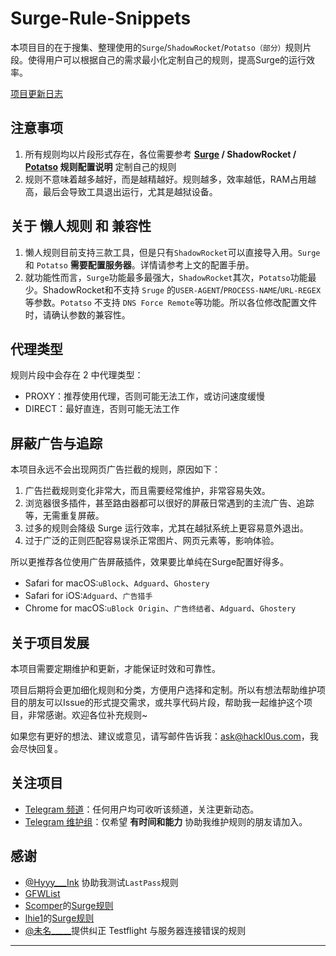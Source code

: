 # Surge-Rule-Snippets
本项目目的在于搜集、整理使用的`Surge`/`ShadowRocket`/`Potatso（部分）`规则片段。使得用户可以根据自己的需求最小化定制自己的规则，提高Surge的运行效率。

[项目更新日志](https://github.com/Hackl0us/Surge-Rule-Snippets/blob/master/Changelog.md)

## 注意事项

1. 所有规则均以片段形式存在，各位需要参考 **[Surge](https://manual.nssurge.com/overview/configuration.html) / ShadowRocket / [Potatso](https://manual.potatso.com/index.html) 规则配置说明** 定制自己的规则
2. 规则不意味着越多越好，而是越精越好。规则越多，效率越低，RAM占用越高，最后会导致工具退出运行，尤其是越狱设备。

## 关于 懒人规则 和 兼容性

1. 懒人规则目前支持三款工具，但是只有`ShadowRocket`可以直接导入用。`Surge` 和 `Potatso` **需要配置服务器**。详情请参考上文的配置手册。
2. 就功能性而言，`Surge`功能最多最强大，`ShadowRocket`其次，`Potatso`功能最少。ShadowRocket和不支持 `Sruge` 的`USER-AGENT`/`PROCESS-NAME`/`URL-REGEX`等参数。`Potatso` 不支持 `DNS Force Remote`等功能。所以各位修改配置文件时，请确认参数的兼容性。

## 代理类型

规则片段中会存在 2 中代理类型：

- PROXY：推荐使用代理，否则可能无法工作，或访问速度缓慢
- DIRECT：最好直连，否则可能无法工作

## 屏蔽广告与追踪

本项目永远不会出现网页广告拦截的规则，原因如下：

1. 广告拦截规则变化非常大，而且需要经常维护，非常容易失效。
2. 浏览器很多插件，甚至路由器都可以很好的屏蔽日常遇到的主流广告、追踪等，无需重复屏蔽。
3. 过多的规则会降级 Surge 运行效率，尤其在越狱系统上更容易意外退出。
4. 过于广泛的正则匹配容易误杀正常图片、网页元素等，影响体验。

所以更推荐各位使用广告屏蔽插件，效果要比单纯在Surge配置好得多。

- Safari for macOS:`uBlock`、`Adguard`、`Ghostery`
- Safari for iOS:`Adguard`、`广告猎手`
- Chrome for macOS:`uBlock Origin`、`广告终结者`、`Adguard`、`Ghostery`

## 关于项目发展

本项目需要定期维护和更新，才能保证时效和可靠性。

项目后期将会更加细化规则和分类，方便用户选择和定制。所以有想法帮助维护项目的朋友可以Issue的形式提交需求，或共享代码片段，帮助我一起维护这个项目，非常感谢。欢迎各位补充规则~

如果您有更好的想法、建议或意见，请写邮件告诉我：ask@hackl0us.com，我会尽快回复。

## 关注项目

- [Telegram 频道](https://t.me/joinchat/AAAAAEBbyO8dblJS4QQ1hw)：任何用户均可收听该频道，关注更新动态。
- [Telegram 维护组](https://t.me/joinchat/AAAAAAwDfpKBFiFuVpz8aw)：仅希望 **有时间和能力** 协助我维护规则的朋友请加入。

## 感谢
- [@Hyyy___Ink](http://weibo.com/u/3041958065) 协助我测试`LastPass`规则
- [GFWList](https://github.com/gfwlist/gfwlist)
- [Scomper](http://weibo.com/scomper)的[Surge规则](https://gist.githubusercontent.com/scomper/915b04a974f9e11952babfd0bbb241a8/raw/surge.conf)
- [lhie1](http://weibo.com/809005537)的[Surge规则](https://github.com/lhie1/Surge)
- [@未名\_\_\_\_\_](http://weibo.com/u/2305957833)提供纠正 Testflight 与服务器连接错误的规则

---
